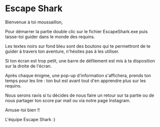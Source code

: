 # Escape Shark

Bienvenue à toi moussaillon,

Pour démarrer la partie double clic sur le fichier EscapeShark.exe puis laisse-toi guider dans le monde des requins.

Les textes noirs sur fond bleu sont des boutons qui te permettront de te guider à travers ton aventure, n'hésites pas à les utiliser.

Si ton écran est trop petit, une barre de défilement est mis à ta disposition sur la droite de l'écran.

Après chaque énigme, une pop-up d'information s'affichera, prends ton temps pour les lire : ton but est avant tout d'en apprendre plus sur les requins.

Nous serons ravis si tu décides de nous faire un retour sur ta partie ou de nous partager ton score par mail ou via notre page Instagram.

Amuse-toi bien !!

L'équipe Escape Shark :)


